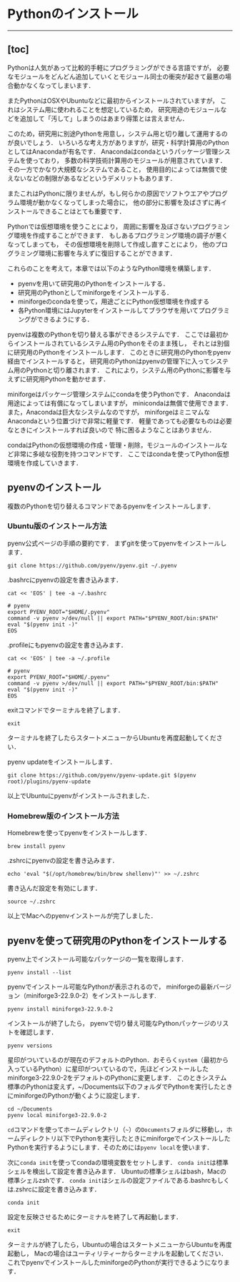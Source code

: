 # Pythonのインストール

---
[toc]
---


Pythonは人気があって比較的手軽にプログラミングができる言語ですが，
必要なモジュールをどんどん追加していくとモジュール同士の衝突が起きて最悪の場合動かなくなってしまいます．

またPythonはOSXやUbuntuなどに最初からインストールされていますが，
これはシステム用に使われることを想定しているため，
研究用途のモジュールなどを追加して「汚して」しまうのはあまり得策とは言えません．

このため，研究用に別途Pythonを用意し，システム用と切り離して運用するのが良いでしょう．
いろいろな考え方がありますが，研究・科学計算用のPythonとしてはAnacondaが有名です．
Anacondaはcondaというパッケージ管理システムを使っており，
多数の科学技術計算用のモジュールが用意されています．
その一方でかなり大規模なシステムであること，
使用目的によっては無償で使えないなどの制限があるなどというデメリットもあります．

またこれはPythonに限りませんが，もし何らかの原因でソフトウエアやプログラム環境が動かなくなってしまった場合に，
他の部分に影響を及ばさずに再インストールできることはとても重要です．

Pythonでは仮想環境を使うことにより，
周囲に影響を及ぼさないプログラミング環境を作成することができます．
もしあるプログラミング環境の調子が悪くなってしまっても，
その仮想環境を削除して作成し直すことにより，
他のプログラミング環境に影響を与えずに復旧することができます．

これらのことを考えて，本章では以下のようなPython環境を構築します．

- pyenvを用いて研究用のPythonをインストールする．
- 研究用のPythonとしてminiforgeをインストールする．
- miniforgeのcondaを使って，用途ごとにPython仮想環境を作成する
- 各Python環境にはJupyterをインストールしてブラウザを用いてプログラミングができるようにする．

pyenvは複数のPythonを切り替える事ができるシステムです．
ここでは最初からインストールされているシステム用のPythonをそのまま残し，
それとは別個に研究用のPythonをインストールします．
このときに研究用のPythonをpyenv経由でインストールすると，
研究用のPythonはpyenvの管理下に入ってシステム用のPythonと切り離されます．
これにより，システム用のPythonに影響を与えずに研究用Pythonを動かせます．

miniforgeはパッケージ管理システムにcondaを使うPythonです．
Anacondaは用途によっては有償になってしまいますが，
minicondaは無償で使用できます．
また，Anacondaは巨大なシステムなのですが，
miniforgeはミニマムなAnacondaという位置づけで非常に軽量です．
軽量であっても必要なものは必要なときにインストールすれば良いので
特に困るようなことはありません．

condaはPythonの仮想環境の作成・管理・削除，モジュールのインストールなど非常に多岐な役割を持つコマンドです．
ここではcondaを使ってPython仮想環境を作成していきます．

## pyenvのインストール

複数のPythonを切り替えるコマンドであるpyenvをインストールします．

### Ubuntu版のインストール方法

pyenv公式ページの手順の要約です．
まずgitを使ってpyenvをインストールします．

```
git clone https://github.com/pyenv/pyenv.git ~/.pyenv
```

.bashrcにpyenvの設定を書き込みます．

```
cat << 'EOS' | tee -a ~/.bashrc

# pyenv
export PYENV_ROOT="$HOME/.pyenv"
command -v pyenv >/dev/null || export PATH="$PYENV_ROOT/bin:$PATH"
eval "$(pyenv init -)"
EOS
```


.profileにもpyenvの設定を書き込みます．

```
cat << 'EOS' | tee -a ~/.profile

# pyenv
export PYENV_ROOT="$HOME/.pyenv"
command -v pyenv >/dev/null || export PATH="$PYENV_ROOT/bin:$PATH"
eval "$(pyenv init -)"
EOS
```

exitコマンドでターミナルを終了します．

```
exit
```

ターミナルを終了したらスタートメニューからUbuntuを再度起動してください．

pyenv updateをインストールします．

```
git clone https://github.com/pyenv/pyenv-update.git $(pyenv root)/plugins/pyenv-update
```

以上でUbuntuにpyenvがインストールされました．

### Homebrew版のインストール方法

Homebrewを使ってpyenvをインストールします．

```
brew install pyenv
```

.zshrcにpyenvの設定を書き込みます．

```
echo 'eval "$(/opt/homebrew/bin/brew shellenv)"' >> ~/.zshrc
```

書き込んだ設定を有効にします．

```
source ~/.zshrc
```

以上でMacへのpyenvインストールが完了しました．

## pyenvを使って研究用のPythonをインストールする

pyenv上でインストール可能なパッケージの一覧を取得します．

```
pyenv install --list
```

pyenvでインストール可能なPythonが表示されるので，
miniforgeの最新バージョン（miniforge3-22.9.0-2）をインストールします.

```
pyenv install miniforge3-22.9.0-2
```

インストールが終了したら，
pyenvで切り替え可能なPythonパッケージのリストを確認します．

```
pyenv versions
```

星印がついているのが現在のデフォルトのPython．おそらく`system`（最初から入っているPython）に星印がついているので，先ほどインストールしたminiforge3-22.9.0-2をデフォルトのPythonに変更します．
このときシステム標準のPythonは変えず，~/Documents以下のフォルダでPythonを実行したときにminiforgeのPythonが動くように設定します．

```
cd ~/Documents
pyenv local miniforge3-22.9.0-2
```

`cd`コマンドを使ってホームディレクトリ（`~`）の`Documents`フォルダに移動し，ホームディレクトリ以下でPythonを実行したときにminiforgeでインストールしたPythonを実行するようにします．そのためには`pyenv local`を使います．

次に`conda init`を使ってcondaの環境変数をセットします．
`conda init`は標準シェルを検出して設定を書き込みます．
Ubuntuの標準シェルはbash，Macの標準シェルzshです．
`conda init`はシェルの設定ファイルである.bashrcもしくは.zshrcに設定を書き込みます．

```
conda init
```

設定を反映させるためにターミナルを終了して再起動します．

```
exit
```

ターミナルが終了したら，Ubuntuの場合はスタートメニューからUbuntuを再度起動し，
Macの場合はユーティリティーからターミナルを起動してください．
これでpyenvでインストールしたminiforgeのPythonが実行できるようになります．
